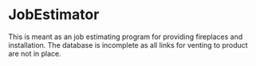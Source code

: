 # JobEstimator
This is meant as an job estimating program for providing fireplaces and installation.
The database is incomplete as all links for venting to product are not in place.
